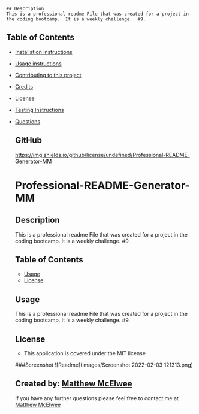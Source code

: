 



    ## Description
    This is a professional readme File that was created for a project in the coding bootcamp.  It is a weekly challenge.  #9.  

## Table of Contents
* [Installation instructions ](#Installation-instructions)
* [Usage instructions ](#Usage-instructions)
* [Contributing to this project ](#Contributing-to-this-project)
* [Credits](#Credits)
* [License](#License)
* [Testing Instructions](#Testing-Instructions)
* [Questions](#Questions)

    ## GitHub
    https://img.shields.io/github/license/undefined/Professional-README-Generator-MM


    # Professional-README-Generator-MM
    ## Description
    This is a professional readme File that was created for a project in the coding bootcamp.  It is a weekly challenge.  #9.  
    ## Table of Contents
    
    * [Usage](#usage)
    * [License](#license)
 



    

    ## Usage
    This is a professional readme File that was created for a project in the coding bootcamp.  It is a weekly challenge.  #9.  

    ## License
    * This application is covered under the MIT license
    
    ###Screenshot ![Readme](images/Screenshot 2022-02-03 121313.png)


    
    
    ## Created by: [Matthew McElwee](https://github.com/mmcelwee8002)
    
    If you have any further questions please feel free to contact me at [Matthew McElwee](mmcelwee8002@gmail.com)
  